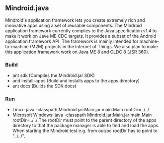 ## Mindroid.java ##

Mindroid's application framework lets you create extremely rich and innovative apps using a set of reusable components.
The Mindroid application framework currently complies to the Java specification v1.4 to make it work on Jave ME CDC targets.
It provides a subset of the Android application framework API.
The framework is mainly intended for machine-to-machine (M2M) projects in the Internet of Things.
We also plan to make this application framework work on Java ME 8 and CLDC 8 (JSR 360).

### Build ###
* ant sdk (Compiles the Mindroid.jar SDK)
* and install-apps (Build and installs apps to the apps directory)
* ant docs (Builds the SDK docs)

### Run ###
* Linux: java -classpath Mindroid.jar:Main.jar main.Main rootDir=../../
* Microsoft Windows: java -classpath Mindroid.jar;Main.jar main.Main rootDir=../../
The rootDir must point to the parent directory of the apps directory to that the package manager is able to find and load the apps.
When starting the Mindroid test e.g. from out/pc rootDir has to point to "../../".
